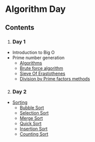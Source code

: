 # Algorithm Day
## Contents
1. ### Day 1
- Introduction to Big O
- Prime number generation 
    - [Algorithms](/Algorithm-Day/Day1/README.md)
    - [Brute force algorithm](/Algorithm-Day/Day1/bruteForceAlgorithm.cpp)
    - [Sieve Of Erastothenes](/Algorithm-Day/Day1/sieveOfEratosthenes.cpp)
    - [Division by Prime factors methods](/Algorithm-Day/Day1/divideByPrimefactors.cpp)
2. ### Day 2
- [Sorting](/Algorithm-Day/Day2/README.md)
    - [Bubble Sort](/Algorithm-Day/Day2/bubble.cpp)
    - [Selection Sort](/Algorithm-Day/Day2/selection.cpp)
    - [Merge Sort](/Algorithm-Day/Day2/merge.cpp)
    - [Quick Sort](/Algorithm-Day/Day2/quick.cpp)
    - [Insertion Sort](/Algorithm-Day/Day2/insertion.cpp)
    - [Counting Sort](/Algorithm-Day/Day2/counting.cpp)
